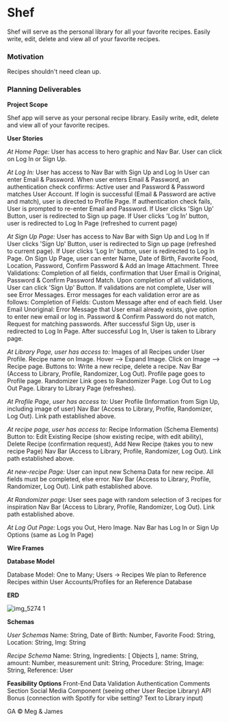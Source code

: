 # Shef
Shef will serve as the personal library for all your favorite recipes. Easily write, edit, delete and view all of your favorite recipes.

### Motivation
Recipes shouldn't need clean up.

### Planning Deliverables

**Project Scope**

Shef app will serve as your personal recipe library. Easily write, edit, delete and view all of your favorite recipes. 

**User Stories**

*At Home Page:*
User has access to hero graphic and Nav Bar. 
User can click on Log In or Sign Up. 

*At Log In:*
User has access to Nav Bar with Sign Up and Log In
User can enter Email & Password. When user enters Email & Password, an authentication check confirms: Active user and Password & Password matches User Account.
If login is successful (Email & Password are active and match), user is directed to Profile Page. 
If authentication check fails, User is prompted to re-enter Email and Password. 
If User clicks 'Sign Up' Button, user is redirected to Sign up page. 
If User clicks 'Log In' button, user is redirected to Log In Page (refreshed to current page)

*At Sign Up Page:*
User has access to Nav Bar with Sign Up and Log In
If User clicks 'Sign Up' Button, user is redirected to Sign up page  (refreshed to current page).
If User clicks 'Log In' button, user is redirected to Log In Page. 
On Sign Up Page, user can enter Name, Date of Birth, Favorite Food, Location,  Password, Confirm Password & Add an Image Attachment. 
Three Validations: Completion of all fields, confirmation that User Email is Original, Password & Confirm Password Match. Upon completion of all validations, User can click 'Sign Up' Button. If validations are not complete, User will see Error Messages. Error messages for each validation error are as follows: 
Completion of Fields: Custom Message after end of each field. 
User Email Unoriginal: Error Message that User email already exists, give option to enter new email or log in. 
Password & Confirm Password do not match, Request for matching passwords.
After successful Sign Up, user is redirected to Log In Page. 
After successful Log In, User is taken to Library page.
 
*At Library Page, user has access to:*
Images of all Recipes under User Profile. Recipe name on Image. Hover --> Expand Image. Click on Image --> Recipe page. 
Buttons to: Write a new recipe, delete a recipe.
Nav Bar (Access to Library, Profile, Randomizer, Log Out).
Profile page goes to Profile page.
Randomizer Link goes to Randomizer Page. 
Log Out to Log Out Page. 
Library to Library Page (refreshes).

*At Profile Page, user has access to:*
User Profile (Information from Sign Up, including image of user)
Nav Bar (Access to Library, Profile, Randomizer, Log Out). Link path established above.

*At recipe page, user has access to:*
Recipe Information (Schema Elements)
Button to: Edit Existing Recipe (show existing recipe, with edit ability), Delete Recipe (confirmation request), Add New Recipe (takes you to new recipe Page)
Nav Bar (Access to Library, Profile, Randomizer, Log Out). Link path established above.

*At new-recipe Page:*
User can input new Schema Data for new recipe. All fields must be completed, else error.
Nav Bar (Access to Library, Profile, Randomizer, Log Out). Link path established above.

*At Randomizer page:*
User sees page with random selection of 3 recipes for inspiration
Nav Bar (Access to Library, Profile, Randomizer, Log Out). Link path established above.

*At Log Out Page:* 
Logs you Out, Hero Image. 
Nav Bar has Log In or Sign Up Options (same as Log In Page)

**Wire Frames**

**Database Model**

Database Model: One to Many; Users -> Recipes
We plan to Reference Recipes within User Accounts/Profiles for an Reference Database

**ERD** 

![img_5274 1](https://media.git.generalassemb.ly/user/21286/files/fb3e9800-accc-11e9-9655-f7dea3009700)

**Schemas**

*User Schemas*
Name: String, 
Date of Birth: Number, 
Favorite Food: String, 
Location: String,
Img: String

*Recipe Schema*
Name: String, 
Ingredients: [ Objects ],
name: String,
amount: Number,
measurement unit: String,
Procedure: String,
Image: String, 
Reference: User

**Feasibility Options**
Front-End Data Validation
Authentication
Comments Section
Social Media Component (seeing other User Recipe Library)
API Bonus (connection with Spotify for vibe setting? Text to Library input)

GA © Meg & James
